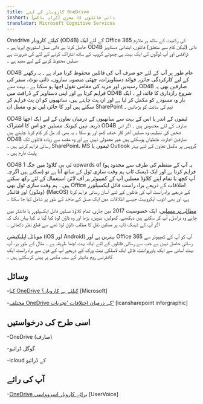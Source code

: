 ```yaml
---
title: کاروبار کے لئے OneDrive
inshort: ذاتی فائلوں کا مخزن [ڈراپ باکس]
translator: Microsoft Cognitive Services
---
```



Onedrive کیلئے کاروبار (OD4B) کے لئے ایک Office 365 کی رکنیت کے ساتھ ہر ملازم حاصل کرتا ہے ذاتی مسل اسٹوریج ایریا ہے ۔ OD4B ذاتی (لیکن کام سے متعلق) فائلوں، ابتدائی دستاویز ڈرافٹس اور آپ لوگوں کی ایک بہت ہی چھوٹے گروپ کے ساتھ اشتراک کرنے کے لئے کی ضرورت ہے مسلیں محفوظ کرنے کے لیے مفید ہے ۔

OD4B عام طور پر آپ کے لئے جو صرف آپ کی فائلیں محفوظ کرنا مراد ہے ۔ یہ رکھنے کے لیے کارکردگی جائزہ, فوائد دستاویزات، چھٹی منصوبہ سازوں، ذاتی نوٹ، سفر کی رسیدیں اور مزید کی مقامی نقول اچھا ہو سکتا ہے ۔ بہت سے OD4B صارفین بھی یہ فراہم کرتا ہے اور اپنی دستاویز کے ڈرافٹ میں OD4B شروع رازداری کا فائدہ لے ۔ ایک بار وہ مسودے کو مکمل کر لیا ہے اور ان پٹ چاہتے ہیں، ساتھیوں کو ان پٹ فراہم کر سکتے ہیں اور کا جائزہ لیں تو وہ مسل ان SharePoint ٹیم کی سائٹ کو بڑھائیں ۔

OD4B ٹیموں کے اندر یا اس کے بہت سے ساتھیوں کے درمیان تعاون کے لیے ایک اچھا ذریعہ نہیں کیونکہ مسلیں جو اس کا اشتراک OD4B صارف کے لئے مخصوص ہیں ۔ اگر اس شخص کی تنظیم، وہ مسلیں آخر کار حذف کھو اور ہو سکا ۔ یہ بھی کہ مل کر کام کرنا چاہتے ہیں OD4B صارفین اجازت غلطیاں ہوسکتی ہیں غیر معمولی نہیں ہے اور وہ مقصد سے زیادہ فائلوں تک رسائی فراہم کرتے ہیں ۔ SharePoint، MS ٹیموں یا Outlook گروپس پر مکمل تعاون کے لئے بہتر پلیٹ فارم ہیں ۔

OD4B 1 ٹی بی کلاؤڈ میں جگہ upwards of (یہ آپ کے منتظم کی طرف سے محدود ہو سکتے ہیں اگرچہ) فراہم کرتا ہے اور ایک ڈیسک ٹاپ ہم وقت سازی ٹول کے ساتھ آتا ہے تو آپ کچھ یا تمام اپنے کلاؤڈ مسلیں آپ کے کمپیوٹر پر آف لائن استعمال کے لئے رکھ سکتے ہیں ۔ ہم وقت سازی ٹول بھی Office اطلاقات کے ذریعے براہ راست فائل ایکسپلورر (ونڈوز) اور فائنڈر (MacOS) کے ذریعے براہ راست آپ کی فائلوں کے لئے آسان رسائی فراہم کرتا ہے، اور بھی اڈوب ایکروبیٹ جیسے اطلاقات میں ایک مسل کے ماخذ کے طور پر شامل کیا جا سکتا ۔ 

[مطالبہ پر مسلیں](https://blogs.office.com/en-us/2017/05/11/introducing-onedrive-files-on-demand-and-additional-features-making-it-easier-to-access-and-share-files/)، ایک خصوصیت 2017 میں جاری، تمام کلاؤڈ مسلیں فائل ایکسپلورر یا فائنڈر میں چاہے وہ دراصل, آپ کر سکتے ہیں دیکھنے، کھولیں، تدوین، بڑھا اور وہ ڈاؤن لوڈ کیا گیا نہ کیا یہاں تک کہ اگر آپ کے ڈیسک ٹاپ پر مسلیں نقل کا مطلب ڈاؤن لوڈ تھے سے قطع نظر دکھائی ۔

موبائل اپلیکیشن (iOS اور Android) بہترین ہے اور Office 365 آپ کو آپ کے کمپیوٹر سے رسائی حاصل نہیں ہے جب سے رسائی فائلوں کے لئے ایک بہت اچھا طریقہ ہے ۔ مثال کے طور پر، آپ بہت آسانی سے ایک پاورپوائنٹ فائل ایک لاسلکی نیٹ ورک کے ذریعے آپ کے فون سے براہ راست ایک کانفرنس روم مانیٹر کے سب مکھی پر پیش کرسکتے ہیں ۔

وسائل
---------

-[کیا OneDrive کیلئے ہے
    کاروبار؟](https://support.office.com/en-us/article/What-is-OneDrive-for-Business-187f90af-056f-47c0-9656-cc0ddca7fdc2)
    \[Microsoft\]

-[مختلف OneDrive کے درمیان اختلافات
    'تجربات'](http://icsh.pt/OneDriveTree) \[icansharepoint
    inforgraphic\]

اسی طرح کی درخواستیں
--------------------

-OneDrive (صارف)

-گوگل ڈرائیو

-icloud کے ڈرائیو

آپ کی رائے
---------

-[OneDrive برائے کاروبار اسروواسی](https://onedrive.uservoice.com/forums/262982-onedrive/category/86090-onedrive-for-business)
    \[UserVoice\]


